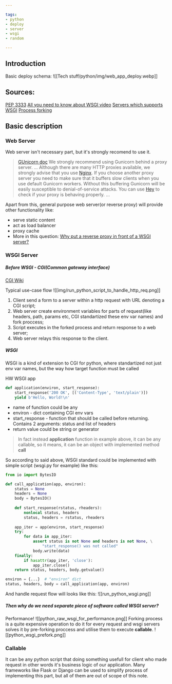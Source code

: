 ```yaml
---

tags:
- python
- deploy
- server
- wsgi
- random

---
```


## Introduction
Basic deploy schema:
![[Tech stuff/python/img/web_app_deploy.webp]]

## Sources:

[PEP 3333](https://peps.python.org/pep-3333/)
[All you need to know about WSGI video](https://www.youtube.com/watch?v=UklcIDgHtwQ)
[Servers which supports WSGI](https://wsgi.readthedocs.io/en/latest/servers.html)
[Process forking](https://en.wikipedia.org/wiki/Fork_(system_call))

## Basic description

### Web Server

Web server isn't necessary part, but it's strongly recomend to use it.
>[GUnicorn doc](https://docs.gunicorn.org/en/latest/deploy.html)
>We strongly recommend using Gunicorn behind a proxy server.
>...
>Although there are many HTTP proxies available, we strongly advise that you use [Nginx](https://nginx.org/). If you choose another proxy server you need to make sure that it buffers slow clients when you use default Gunicorn workers. Without this buffering Gunicorn will be easily susceptible to denial-of-service attacks. You can use [Hey](https://github.com/rakyll/hey) to check if your proxy is behaving properly.
>...

Apart from this, general purpose web server(or reverse proxy) will provide other functionality like:
- serve static content
- act as load balancer
- proxy cache
- More in this question: [Why put a reverse proxy in front of a WSGI server?](https://serverfault.com/questions/536144/why-put-a-reverse-proxy-in-front-of-a-wsgi-server)

### WSGI Server

##### *Before WSGI - CGI(Common gateway interface)*

[CGI Wiki](https://en.wikipedia.org/wiki/Common_Gateway_Interface)

Typical use-case flow
![[img/run_python_script_to_handle_http_req.png]]

1. Client send a form to a server within a http request with URL denoting a CGI script;
2. Web server create environment variables for parts of request(like headers, path, params etc, CGI standartized these env var names) and fork proccess;
3. Script executes in the forked process and return response to a web server;
4. Web server relays this response to the client.

##### *WSGI*

WSGI is a kind of extension to CGI for python, where standartized not just env var names, but the way how target function must be called

HW WSGI app

```python
def application(environ, start_response):
    start_response('200 OK', [('Content-Type', 'text/plain')])
    yield b'Hello, World!\n'
```

- name of function could be any
- environ - dict containing CGI env vars
- start_response - function that should be called before returning. Contains 2 arguments: status and list of headers
- return value could be string or generator

> In fact instead **application** function in example above, it can be any callable, so it means, it can be an object with implemented method __call__

So according to said above, WSGI standard could be implemented with simple script (wsgi.py for example) like this:
```python
from io import BytesIO

def call_application(app, environ):
    status = None
    headers = None
    body = BytesIO()
    
    def start_response(rstatus, rheaders):
        nonlocal status, headers
        status, headers = rstatus, rheaders
        
    app_iter = app(environ, start_response)
    try:
        for data in app_iter:
            assert status is not None and headers is not None, \
                "start_response() was not called"
            body.write(data)
    finally:
        if hasattr(app_iter, 'close'):
            app_iter.close()
    return status, headers, body.getvalue()

environ = {...}  # "environ" dict
status, headers, body = call_application(app, environ)
```

And handle request flow will looks like this:
![[run_python_wsgi.png]]

##### *Then why do we need separate piece of software called WSGI server?*

Performance!
![[python_raw_wsgi_for_performance.png]]
Forking process is a quite expensive operation to do it for every request and wsgi servers solves it by pre-forking proccess and utilise them to execute **callable**.
![[python_wsgi_prefork.png]]

### Callable
It can be any python script that doing something usefull for client who made request in other words it's business logic of our application. Many frameworks like Flask or Django can be used to simplify process of implementing this part, but all of them are out of scope of this note.